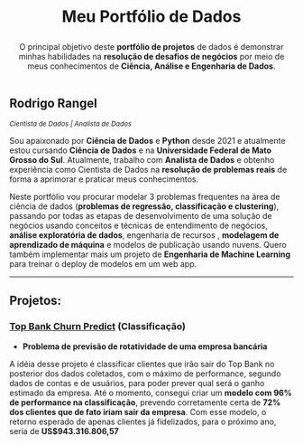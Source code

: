<h1><p align= "center"><b>Meu Portfólio de Dados</b></p></h1>

<p align= "center">O principal objetivo deste <b>portfólio de projetos</b> de dados é demonstrar minhas habilidades na <b>resolução de desafios de negócios</b> por meio de meus conhecimentos de <b>Ciência, Análise e Engenharia de Dados</b>.</p>

<h2 style= "padding-top: 15px;" > Rodrigo Rangel</h2>

<sub>*Cientista de Dados | Analista de Dados*</sub>

Sou apaixonado por **Ciência de Dados** e **Python** desde 2021 e atualmente estou cursando **Ciência de Dados** e na **Universidade Federal de Mato Grosso do Sul**. Atualmente, trabalho com **Analista de Dados** e obtenho experiência como Cientista de Dados na **resolução de problemas reais** de forma a aprimorar e praticar meus conhecimentos.

Neste portfólio vou procurar modelar 3 problemas frequentes na área de ciência de dados (**problemas de regressão, classificação e clustering**), passando por todas as etapas de desenvolvimento de uma solução de negócios usando conceitos e técnicas de entendimento de negócios, **análise exploratória de dados**, engenharia de recursos , **modelagem de aprendizado de máquina** e modelos de publicação usando nuvens. Quero também implementar mais um projeto de **Engenharia de Machine Learning** para treinar o deploy de modelos em um web app.
<hr></hr>

## Projetos:

### [Top Bank Churn Predict](https://github.com/rodrigo-rngl/data-science-portfolio/tree/master/top-bank-churn-predict) (Classificação)

- **Problema de previsão de rotatividade de uma empresa bancária**

A idéia desse projeto é classificar clientes que irão sair do Top Bank no posterior dos dados coletados, com o máximo de performance, segundo dados de contas e de usuários, para poder prever qual será o ganho estimado da empresa. Até o momento, consegui criar um **modelo com 96% de performance na classificação**, prevendo corretamente certa de **72% dos clientes que de fato iriam sair da empresa**. Com esse modelo, o retorno esperado de apenas clientes já fidelizados, para o próximo ano, seria de **US$943.316.806,57**




